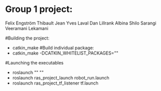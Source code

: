 # Group 1 project:
Felix Engström
Thibault Jean Yves Laval
Dan Lillrank
Albina Shilo
Sarangi Veeramani Lekamani

#Building the project:
* catkin_make
#Build individual package:
* catkin_make -DCATKIN_WHITELIST_PACKAGES="<package name>"
  
#Launching the executables
* roslaunch "<package name>" "<executable name>"
* roslaunch ras_project_launch robot_run.launch 
* roslaunch ras_project_tf_listener tf.launch
